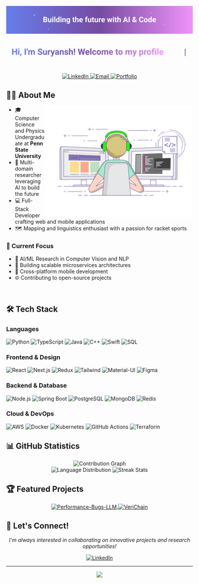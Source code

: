 <!-- Animated header -->
<p align="center">
  <img src="assets/images/animated-header.svg" alt="Animated Header" />
</p>

<!-- Typing animation -->
<p align="center">
  <img src="assets/images/typing.svg" alt="Typing Animation" />
</p>

<!-- Profile badges -->
<p align="center">
  <a href="https://www.linkedin.com/in/suryansh-sijwali">
    <img src="https://custom-icon-badges.demolab.com/badge/LinkedIn-0A66C2?style=for-the-badge&logo=linkedin-white&logoColor=fff" alt="LinkedIn" />
  </a>
  <a href="mailto:suryanshss1011@gmail.com">
    <img src="https://img.shields.io/badge/Email-D14836?style=for-the-badge&logo=gmail&logoColor=white" alt="Email" />
  </a>
  <a href="https://tinyurl.com/suryansh-sijwali">
    <img src="https://img.shields.io/badge/Portfolio-000000?style=for-the-badge&logo=vercel&logoColor=white" alt="Portfolio" />
  </a>
</p>


## 👨‍💻 About Me

<img align="right" alt="Coding" width="400" src="https://raw.githubusercontent.com/devSouvik/devSouvik/master/gif3.gif">

- 🎓 Computer Science and Physics Undergraduate at **Penn State University**
- 🤖 Multi-domain researcher leveraging AI to build the future
- 💻 Full-Stack Developer crafting web and mobile applications
- 🗺️ Mapping and linguistics enthusiast with a passion for racket sports

### 🎯 Current Focus
- 🔬 AI/ML Research in Computer Vision and NLP
- 🚀 Building scalable microservices architectures
- 📱 Cross-platform mobile development
- 🌐 Contributing to open-source projects

<br clear="right"/>

## 🛠️ Tech Stack

### Languages
<p align="left">
  <img src="https://img.shields.io/badge/Python-3776AB?style=for-the-badge&logo=python&logoColor=white" alt="Python" />
  <img src="https://img.shields.io/badge/TypeScript-007ACC?style=for-the-badge&logo=typescript&logoColor=white" alt="TypeScript" />
  <img src="https://img.shields.io/badge/Java-ED8B00?style=for-the-badge&logo=openjdk&logoColor=white" alt="Java" />
  <img src="https://img.shields.io/badge/C++-00599C?style=for-the-badge&logo=c%2B%2B&logoColor=white" alt="C++" />
  <img src="https://img.shields.io/badge/Swift-FA7343?style=for-the-badge&logo=swift&logoColor=white" alt="Swift" />
  <img src="https://img.shields.io/badge/SQL-316192?style=for-the-badge&logo=postgresql&logoColor=white" alt="SQL" />
</p>

### Frontend & Design
<p align="left">
  <img src="https://img.shields.io/badge/React-20232A?style=for-the-badge&logo=react&logoColor=61DAFB" alt="React" />
  <img src="https://img.shields.io/badge/Next.js-000000?style=for-the-badge&logo=next.js&logoColor=white" alt="Next.js" />
  <img src="https://img.shields.io/badge/Redux-593D88?style=for-the-badge&logo=redux&logoColor=white" alt="Redux" />
  <img src="https://img.shields.io/badge/Tailwind_CSS-38B2AC?style=for-the-badge&logo=tailwind-css&logoColor=white" alt="Tailwind" />
  <img src="https://img.shields.io/badge/Material--UI-0081CB?style=for-the-badge&logo=material-ui&logoColor=white" alt="Material-UI" />
  <img src="https://img.shields.io/badge/Figma-F24E1E?style=for-the-badge&logo=figma&logoColor=white" alt="Figma" />
</p>

### Backend & Database
<p align="left">
  <img src="https://img.shields.io/badge/Node.js-43853D?style=for-the-badge&logo=node.js&logoColor=white" alt="Node.js" />
  <img src="https://img.shields.io/badge/Spring_Boot-6DB33F?style=for-the-badge&logo=spring-boot&logoColor=white" alt="Spring Boot" />
  <img src="https://img.shields.io/badge/PostgreSQL-316192?style=for-the-badge&logo=postgresql&logoColor=white" alt="PostgreSQL" />
  <img src="https://img.shields.io/badge/MongoDB-4EA94B?style=for-the-badge&logo=mongodb&logoColor=white" alt="MongoDB" />
  <img src="https://img.shields.io/badge/Redis-DC382D?style=for-the-badge&logo=redis&logoColor=white" alt="Redis" />
</p>

### Cloud & DevOps
<p align="left">
  <img src="https://img.shields.io/badge/AWS-232F3E?style=for-the-badge&logo=amazon-aws&logoColor=white" alt="AWS" />
  <img src="https://img.shields.io/badge/Docker-2496ED?style=for-the-badge&logo=docker&logoColor=white" alt="Docker" />
  <img src="https://img.shields.io/badge/Kubernetes-326CE5?style=for-the-badge&logo=kubernetes&logoColor=white" alt="Kubernetes" />
  <img src="https://img.shields.io/badge/GitHub_Actions-2088FF?style=for-the-badge&logo=github-actions&logoColor=white" alt="GitHub Actions" />
  <img src="https://img.shields.io/badge/Terraform-7B42BC?style=for-the-badge&logo=terraform&logoColor=white" alt="Terraform" />
</p>

## 📊 GitHub Statistics

<div align="center">
  <img src="https://github-readme-activity-graph.vercel.app/graph?username=SuryanshSS1011&theme=tokyo-night&hide_border=true&height=300&timezone=America/New_York" alt="Contribution Graph" />
</div>

<div align="center">
  <img height="240" src="https://github-readme-stats.vercel.app/api/top-langs/?username=SuryanshSS1011&layout=compact&theme=tokyonight&hide_border=true&langs_count=8&include_all_commits=true&hide=html,css,javascript" alt="Language Distribution" />
  <img height="195" src="https://github-readme-streak-stats.herokuapp.com/?user=SuryanshSS1011&theme=tokyonight&hide_border=true&date_format=M%20j%5B%2C%20Y%5D&timezone=America/New_York" alt="Streak Stats"/>
</div>

## 🏆 Featured Projects
<div align="center">
  <a href="https://github.com/SuryanshSS1011/Performance-Bugs-LLM">
    <img align="center" src="https://github-readme-stats.vercel.app/api/pin/?username=SuryanshSS1011&repo=Performance-Bugs-LLM&theme=tokyonight" alt="Performance-Bugs-LLM" />
  </a>
  <a href="https://github.com/SuryanshSS1011/VeriChain">
    <img align="center" src="https://github-readme-stats.vercel.app/api/pin/?username=SuryanshSS1011&repo=VeriChain&theme=tokyonight" alt="VeriChain" />
  </a>
</div>

## 🤝 Let's Connect!

<p align="center">
  <i>I'm always interested in collaborating on innovative projects and research opportunities!</i>
</p>

<p align="center">
  <a href="https://www.linkedin.com/in/suryansh-sijwali">
    <img src="https://img.shields.io/badge/LinkedIn-Let's_Connect-blue?style=for-the-badge&logo=linkedin" alt="LinkedIn" />
  </a>
</p>

---

<p align="center">
  <img src="https://capsule-render.vercel.app/api?type=waving&color=gradient&height=60&section=footer&width=100%" />
</p>